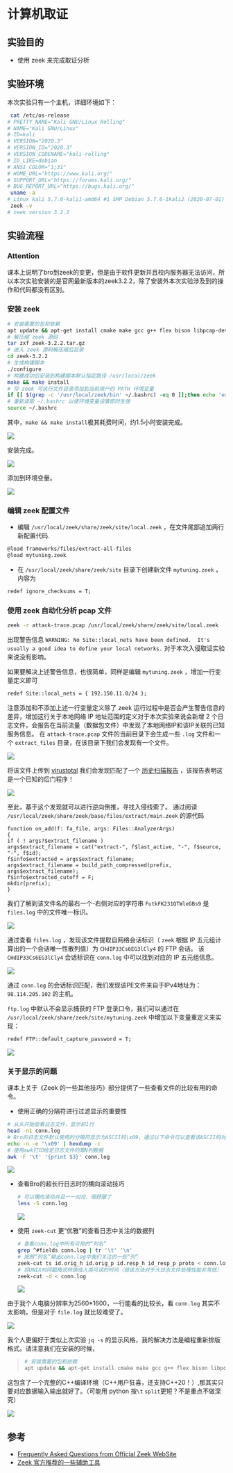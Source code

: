 # 计算机取证

## 实验目的
- 使用 zeek 来完成取证分析

## 实验环境

本次实验只有一个主机，详细环境如下：

```bash
 cat /etc/os-release  
# PRETTY_NAME="Kali GNU/Linux Rolling"   
# NAME="Kali GNU/Linux"  
# ID=kali
# VERSION="2020.3"
# VERSION_ID="2020.3"
# VERSION_CODENAME="kali-rolling"
# ID_LIKE=debian
# ANSI_COLOR="1;31"
# HOME_URL="https://www.kali.org/"
# SUPPORT_URL="https://forums.kali.org/"
# BUG_REPORT_URL="https://bugs.kali.org/"
 uname -a
# Linux kali 5.7.0-kali1-amd64 #1 SMP Debian 5.7.6-1kali2 (2020-07-01) x86_64 GNU/Linux
 zeek -v
# zeek version 3.2.2
```

## 实验流程

### Attention

课本上说明了bro到zeek的变更，但是由于软件更新并且校内服务器无法访问，所以本次实验安装的是官网最新版本的zeek3.2.2，除了安装外本次实验涉及到的操作和代码都没有区别。

### 安装 zeek

```bash
# 安装需要的包和依赖
apt update && apt-get install cmake make gcc g++ flex bison libpcap-dev libssl-dev python-dev swig zlib1g-dev
# 解压缩 zeek 源码
tar zxf zeek-3.2.2.tar.gz
# 进入 zeek 源码解压缩后目录
cd zeek-3.2.2
# 生成构建脚本
./configure
# 构建成功后安装到构建脚本默认指定路径 /usr/local/zeek
make && make install
# 将 zeek 可执行文件目录添加到当前用户的 PATH 环境变量
if [[ $(grep -c '/usr/local/zeek/bin' ~/.bashrc) -eq 0 ]];then echo 'export PATH=/usr/local/zeek/bin:$PATH' >> ~/.bashrc;fi
# 重新读取 ~/.bashrc 以使环境变量设置即时生效
source ~/.bashrc
```
其中，`make && make install`极其耗费时间，约1.5小时安装完成。

![](imgs/makeinstall.png)

安装完成。

![](imgs/finishinstall.png)

添加到环境变量。

![](imgs/path.png)

### 编辑 zeek 配置文件

* 编辑 `/usr/local/zeek/share/zeek/site/local.zeek` ，在文件尾部追加两行新配置代码.

```bash
@load frameworks/files/extract-all-files
@load mytuning.zeek
```

* 在 `/usr/local/zeek/share/zeek/site` 目录下创建新文件 `mytuning.zeek` ，内容为

```bash
redef ignore_checksums = T;
```

### 使用 zeek 自动化分析 pcap 文件

```bash
zeek -r attack-trace.pcap /usr/local/zeek/share/zeek/site/local.zeek
```

出现警告信息 `WARNING: No Site::local_nets have been defined.  It's usually a good idea to define your local networks.` 对于本次入侵取证实验来说没有影响。

如果要解决上述警告信息，也很简单，同样是编辑 `mytuning.zeek` ，增加一行变量定义即可

```bash
redef Site::local_nets = { 192.150.11.0/24 };
```
注意添加和不添加上述一行变量定义除了 zeek 运行过程中是否会产生警告信息的差异，增加这行关于本地网络 IP 地址范围的定义对于本次实验来说会新增 2 个日志文件，会报告在当前流量（数据包文件）中发现了本地网络IP和该IP关联的已知服务信息。
在 `attack-trace.pcap` 文件的当前目录下会生成一些 `.log` 文件和一个 `extract_files` 目录，在该目录下我们会发现有一个文件。

![](imgs/extract.png)

将该文件上传到 [virustotal](https://virustotal.com/) 我们会发现匹配了一个 [历史扫描报告](https://virustotal.com/en/file/b14ccb3786af7553f7c251623499a7fe67974dde69d3dffd65733871cddf6b6d/analysis/) ，该报告表明这是一个已知的后门程序！

![](imgs/backdoor.png)

至此，基于这个发现就可以进行逆向倒推，寻找入侵线索了。
通过阅读 `/usr/local/zeek/share/zeek/base/files/extract/main.zeek` 的源代码
```zeek
function on_add(f: fa_file, args: Files::AnalyzerArgs)
{
if ( ! args?$extract_filename )
args$extract_filename = cat("extract-", f$last_active, "-", f$source,
"-", f$id);
f$info$extracted = args$extract_filename;
args$extract_filename = build_path_compressed(prefix, args$extract_filename);
f$info$extracted_cutoff = F;
mkdir(prefix);
}
```
我们了解到该文件名的最右一个-右侧对应的字符串 `FutkFK231QTWleGBs9` 是 `files.log` 中的文件唯一标识。

![](imgs/fileslog.png)

通过查看 `files.log` ，发现该文件提取自网络会话标识（ `zeek` 根据 IP 五元组计算出的一个会话唯一性散列值）为 `CHdIP33Cs6EG3lCly4` 的 FTP 会话。
该 `CHdIP33Cs6EG3lCly4` 会话标识在 `conn.log` 中可以找到对应的 IP 五元组信息。

![](imgs/connlog.png)

通过 `conn.log` 的会话标识匹配，我们发现该PE文件来自于IPv4地址为：`98.114.205.102` 的主机。

`ftp.log` 中默认不会显示捕获的 FTP 登录口令，我们可以通过在 `/usr/local/zeek/share/zeek/site/mytuning.zeek` 中增加以下变量重定义来实现：

```bash
redef FTP::default_capture_password = T;
```

![](imgs/ftp.png)

### 关于显示的问题

课本上关于《Zeek 的一些其他技巧》部分提供了一些查看文件的比较有用的命令。

* 使用正确的分隔符进行过滤显示的重要性
```bash
# 从头开始查看日志文件，显示前1行
head -n1 conn.log
# Bro的日志文件默认使用的分隔符显示为ASCII码\x09，通过以下命令可以查看该ASCII码对应的“可打印字符”
echo -n -e '\x09' | hexdump -c
# 使用awk打印给定日志文件的第N列数据
awk -F '\t' '{print $3}' conn.log 
```

![](imgs/head.png)

* 查看Bro的超长行日志时的横向滚动技巧
    ```bash
    # 可以横向滚动并且一一对应，很舒服了
    less -S conn.log
    ```
    ![](imgs/less.png)

* 使用 `zeek-cut` 更“优雅”的查看日志中关注的数据列
    ```bash
    # 查看conn.log中所有可用的“列名”
    grep ^#fields conn.log | tr '\t' '\n'
    # 按照“列名”输出conn.log中我们关注的一些“列”
    zeek-cut ts id.orig_h id.orig_p id.resp_h id_resp_p proto < conn.log
    # 将UNIX时间戳格式转换成人类可读的时间（但该方法对于大日志文件处理性能非常低）
    zeek-cut -d < conn.log
    ```
    ![](imgs/zeekcut.png)

由于我个人电脑分辨率为2560*1600，一行能看的比较长，看 `conn.log` 其实不太影响，但是对于 `file.log` 就比较难受了。

![](imgs/badread.png)

我个人更偏好于类似上次实验 `jq -s` 的显示风格，我的解决方法是编程重新排版格式。请注意我们在安装的时候，
> ```bash
> # 安装需要的包和依赖
> apt update && apt-get install cmake make gcc g++ flex bison libpcap-dev libssl-dev python-dev swig zlib1g-dev
> ```

这包含了一个完整的C++编译环境（C++用户狂喜，还支持C++20！）,那其实只要对应数据输入输出就好了。（可能用 python 按`\t` `split`更短？不是重点不做深究）

![](imgs/cpp.png)


## 参考
* [Frequently Asked Questions from Official Zeek WebSite](https://www.zeek.org/documentation/faq.html)
* [Zeek 官方推荐的一些辅助工具](https://www.zeek.org/community/software.html)
